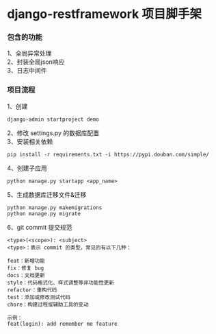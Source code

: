 # django-restframework 项目脚手架
### 包含的功能
1、全局异常处理  
2、封装全局json响应  
3、日志中间件  

### 项目流程
1、创建
```shell
django-admin startproject demo
```
2、修改 settings.py 的数据库配置  
3、安装相关依赖
```shell
pip install -r requirements.txt -i https://pypi.douban.com/simple/
```
4、创建子应用
```shell
python manage.py startapp <app_name>
```
5、生成数据库迁移文件&迁移
```shell
python manage.py makemigrations
python manage.py migrate
```
6、git commit 提交规范  
```shell
<type>(<scope>): <subject>
<type>：表示 commit 的类型，常见的有以下几种：

feat：新增功能
fix：修复 bug
docs：文档更新
style：代码格式化、样式调整等非功能性更新
refactor：重构代码
test：添加或修改测试代码
chore：构建过程或辅助工具的变动

示例：
feat(login): add remember me feature
```